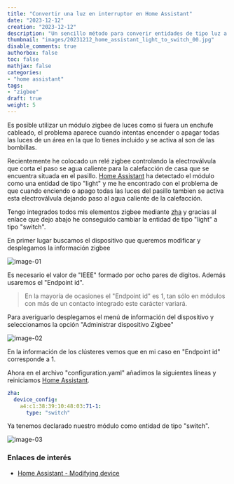```yaml
---
title: "Convertir una luz en interruptor en Home Assistant"
date: "2023-12-12"
creation: "2023-12-12"
description: "Un sencillo método para converir entidades de tipo luz a interruptor en Home Assistant usando zha"
thumbnail: "images/20231212_home_assistant_light_to_switch_00.jpg"
disable_comments: true
authorbox: false
toc: false
mathjax: false
categories:
- "home assistant"
tags:
- "zigbee"
draft: true
weight: 5
---
```

Es posible utilizar un módulo zigbee de luces como si fuera un enchufe cableado, el problema aparece cuando intentas encender o apagar todas las luces de un área en la que lo tienes incluido y se activa al son de las bombillas.
<!--more-->
Recientemente he colocado un relé zigbee controlando la electroválvula que corta el paso se agua caliente para la calefacción de casa que se encuentra situada en el pasillo. [Home Assistant] ha detectado el módulo como una entidad de tipo "light" y me he encontrado con el problema de que cuando enciendo o apago todas las luces del pasillo tambien se activa esta electroválvula dejando paso al agua caliente de la calefacción.

Tengo integrados todos mis elementos zigbee mediante [zha] y gracias al enlace que dejo abajo he conseguido cambiar la entidad de tipo "light" a tipo "switch".

En primer lugar buscamos el dispositivo que queremos modificar y desplegamos la información zigbee

![image-01]

Es necesario el valor de "IEEE" formado por ocho pares de dígitos. Además usaremos el "Endpoint id".

> En la mayoría de ocasiones el "Endpoint id" es 1, tan sólo en módulos con más de un contacto integrado este carácter variará.

Para averiguarlo desplegamos el menú de información del dispositivo y seleccionamos la opción "Administrar dispositivo Zigbee"

![image-02]

En la información de los clústeres vemos que en mi caso en "Endpoint id" corresponde a 1.

Ahora en el archivo "configuration.yaml" añadimos la siguientes líneas y reiniciamos [Home Assistant].

```yaml
zha:
  device_config:
    a4:c1:38:39:10:48:03:71-1:
      type: "switch"
```

Ya tenemos declarado nuestro módulo como entidad de tipo "switch".

![image-03]

### Enlaces de interés
- [Home Assistant - Modifying device](https://community.home-assistant.io/t/zigbee-modifying-the-device-type/349830)

[Home Assistant]: https://www.home-assistant.io
[zha]: https://www.home-assistant.io/integrations/zha/

[image-01]: /images/20231212_home_assistant_light_to_switch_01.jpg
[image-02]: /images/20231212_home_assistant_light_to_switch_02.jpg
[image-03]: /images/20231212_home_assistant_light_to_switch_03.jpg



